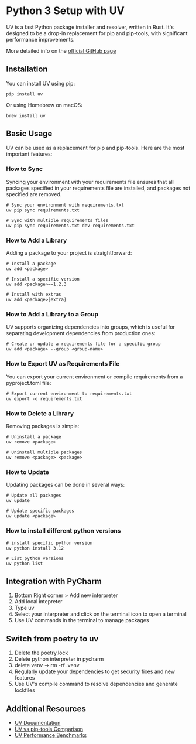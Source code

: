 # Python 3 Setup with UV

UV is a fast Python package installer and resolver, written in Rust. It's designed to be a drop-in replacement for pip and pip-tools, with significant performance improvements.

More detailed info on the [official GitHub page](https://github.com/astral-sh/uv)

## Installation

You can install UV using pip:

```shell
pip install uv
```

Or using Homebrew on macOS:

```shell
brew install uv
```

## Basic Usage

UV can be used as a replacement for pip and pip-tools. Here are the most important features:

### How to Sync

Syncing your environment with your requirements file ensures that all packages specified in your requirements file are installed, and packages not specified are removed.

```shell
# Sync your environment with requirements.txt
uv pip sync requirements.txt

# Sync with multiple requirements files
uv pip sync requirements.txt dev-requirements.txt
```

### How to Add a Library

Adding a package to your project is straightforward:

```shell
# Install a package
uv add <package>

# Install a specific version
uv add <package>==1.2.3

# Install with extras
uv add <package>[extra]
```

### How to Add a Library to a Group

UV supports organizing dependencies into groups, which is useful for separating development dependencies from production ones:

```shell
# Create or update a requirements file for a specific group
uv add <package> --group <group-name>
```

### How to Export UV as Requirements File

You can export your current environment or compile requirements from a pyproject.toml file:

```shell
# Export current environment to requirements.txt
uv export -o requirements.txt
```

### How to Delete a Library

Removing packages is simple:

```shell
# Uninstall a package
uv remove <package>

# Uninstall multiple packages
uv remove <package> <package>
```

### How to Update

Updating packages can be done in several ways:

```shell
# Update all packages
uv update

# Update specific packages
uv update <package>
```

### How to install different python versions

```shell
# install specific python version
uv python install 3.12

# List python versions
uv python list
```

## Integration with PyCharm

1. Bottom Right corner > Add new interpreter
2. Add local intepreter
3. Type uv
4. Select your interpreter and click on the terminal icon to open a terminal
5. Use UV commands in the terminal to manage packages

## Switch from poetry to uv

1. Delete the poetry.lock
2. Delete python interpreter in pycharm
3. delete venv -> rm -rf .venv
4. Regularly update your dependencies to get security fixes and new features
5. Use UV's compile command to resolve dependencies and generate lockfiles

## Additional Resources

- [UV Documentation](https://github.com/astral-sh/uv/blob/main/README.md)
- [UV vs pip-tools Comparison](https://github.com/astral-sh/uv/blob/main/PIP-TOOLS.md)
- [UV Performance Benchmarks](https://github.com/astral-sh/uv/blob/main/BENCHMARKS.md)
